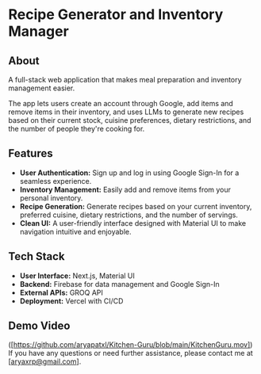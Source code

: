 # Recipe Generator and Inventory Manager

## About

A full-stack web application that makes meal preparation and inventory management easier. 

The app lets users create an account through Google, add items and remove items in their inventory, and uses LLMs to generate new recipes based on their current stock, cuisine preferences, dietary restrictions, and the number of people they're cooking for.

## Features

- **User Authentication:** Sign up and log in using Google Sign-In for a seamless experience.
- **Inventory Management:** Easily add and remove items from your personal inventory.
- **Recipe Generation:** Generate recipes based on your current inventory, preferred cuisine, dietary restrictions, and the number of servings.
- **Clean UI:** A user-friendly interface designed with Material UI to make navigation intuitive and enjoyable.

## Tech Stack

- **User Interface:** Next.js, Material UI
- **Backend:** Firebase for data management and Google Sign-In
- **External APIs:** GROQ API
- **Deployment:** Vercel with CI/CD

## Demo Video
([https://github.com/aryapatxl/Kitchen-Guru/blob/main/KitchenGuru.mov])
If you have any questions or need further assistance, please contact me at [aryaxrp@gmail.com].
